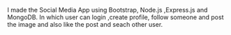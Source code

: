 I made the Social Media App using Bootstrap, Node.js ,Express.js and MongoDB. 
In which user can login ,create profile, follow someone and post the image 
and also like the post and seach other user.
